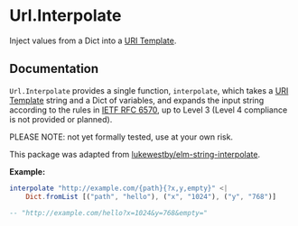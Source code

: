 # Url.Interpolate

Inject values from a Dict into a [URI Template][rfc6570].

## Documentation

`Url.Interpolate` provides a single function, `interpolate`, which takes
a [URI Template][rfc6570] string and a Dict of variables, and expands
the input string according to the rules in [IETF RFC 6570][rfc6570],
up to Level 3 (Level 4 compliance is not provided or planned).

PLEASE NOTE: not yet formally tested, use at your own risk.

This package was adapted from [lukewestby/elm-string-interpolate][lukewestby].


**Example:**
```elm
interpolate "http://example.com/{path}{?x,y,empty}" <| 
    Dict.fromList [("path", "hello"), ("x", "1024"), ("y", "768")]

-- "http://example.com/hello?x=1024&y=768&empty="
```

[rfc6570]: https://tools.ietf.org/html/rfc6570
[lukewestby]: https://github.com/lukewestby/elm-string-interpolate 


